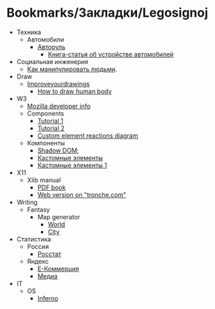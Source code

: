 # Bookmarks/Закладки/Legosignoj

* Техника
  * Автомобили
    * [Авторуль](https://1avtorul.ru/)
      * [Книга-статья об устройстве автомобилей](https://1avtorul.ru/ustrojstvo-avtomobilya.html)
* Социальная инженерия
  * [Как манипулировать людьми](https://www.forbes.ru/forbeslife/388011-iskusstvo-obmana-kak-nauchitsya-izoshchrenno-manipulirovat-lyudmi).
* Draw
  * [Improveyourdrawings](https://improveyourdrawings.com/)
    * [How to draw human body](https://improveyourdrawings.com/2018/04/how-to-draw-the-human-body-in-a-3-4-view/)
* W3
  * [Mozilla developer info](https://developer.mozilla.org)
  * Components
    * [Tutorial 1](https://www.robinwieruch.de/web-components-tutorial)
    * [Tutorial 2](https://medium.com/blue-harvest-tech-blog/simple-but-effective-web-components-7feb989c26d9)
    * [Custom element reactions diagram](https://andyogo.github.io/custom-element-reactions-diagram/)
  * Компоненты
    * [Shadow DOM](https://learn.javascript.ru/shadow-dom);
    * [Кастомные элементы](https://learn.javascript.ru/custom-elements)
    * [Кастомные элементы 1](https://developers.google.com/web/fundamentals/web-components/customelements?hl=ru)
* X11
  * Xlib manual
    * [PDF book](/doc/lib/it/code/x/xlib.pdf)
    * [Web version on "tronche.com"](https://tronche.com/gui/x/xlib/)
* Writing
  * Fantasy
    * Map generator
      * [World](https://azgaar.github.io/Fantasy-Map-Generator/)
      * [City](https://watabou.itch.io/medieval-fantasy-city-generator/)
* Статистика
  * Россия
    * [Росстат](https://rosstat.gov.ru/)
  * Яндекс
    * [E-Коммерция](https://yandex.ru/company/researches/?tag=ecommerce)
    * [Медиа](https://yandex.ru/company/researches/?tag=media)
* IT
  * OS
    * [Inferno](inferno)
